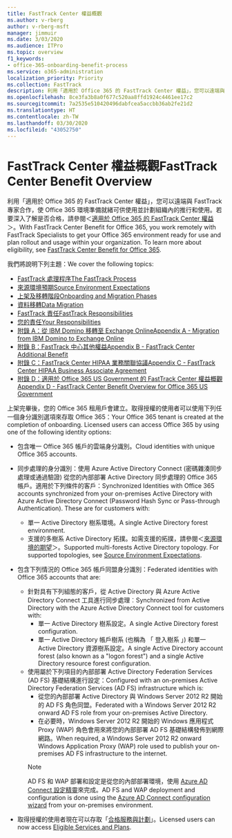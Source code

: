 ```yaml
---
title: FastTrack Center 權益概觀
ms.author: v-rberg
author: v-rberg-msft
manager: jimmuir
ms.date: 3/03/2020
ms.audience: ITPro
ms.topic: overview
f1_keywords:
- office-365-onboarding-benefit-process
ms.service: o365-administration
localization_priority: Priority
ms.collection: FastTrack
description: 利用「適用於 Office 365 的 FastTrack Center 權益」，您可以遠端與 FastTrack 專家合作，使 Office 365 環境準備就緒可供使用並計劃組織內的推行和使用。若要深入了解是否合格，請參閱＜適用於 Office 365 的 FastTrack Center 權益＞。
ms.openlocfilehash: 8ce3fa3b8a0f677c520aa8ffd1924c4461ee17c2
ms.sourcegitcommit: 7a2535e510420496dabfcea5accbb36ab2fe21d2
ms.translationtype: HT
ms.contentlocale: zh-TW
ms.lasthandoff: 03/30/2020
ms.locfileid: "43052750"
---
```

# <a name="fasttrack-center-benefit-overview"></a><span data-ttu-id="fa5d1-104">FastTrack Center 權益概觀</span><span class="sxs-lookup"><span data-stu-id="fa5d1-104">FastTrack Center Benefit Overview</span></span>

<span data-ttu-id="fa5d1-p102">利用「適用於 Office 365 的 FastTrack Center 權益」，您可以遠端與 FastTrack 專家合作，使 Office 365 環境準備就緒可供使用並計劃組織內的推行和使用。若要深入了解是否合格，請參閱＜[適用於 Office 365 的 FastTrack Center 權益](O365-fasttrack-benefit-for-office-365.md)＞。</span><span class="sxs-lookup"><span data-stu-id="fa5d1-p102">With FastTrack Center Benefit for Office 365, you work remotely with FastTrack Specialists to get your Office 365 environment ready for use and plan rollout and usage within your organization. To learn more about eligibility, see [FastTrack Center Benefit for Office 365](O365-fasttrack-benefit-for-office-365.md).</span></span>
  
<span data-ttu-id="fa5d1-107">我們將說明下列主題：</span><span class="sxs-lookup"><span data-stu-id="fa5d1-107">We cover the following topics:</span></span>
- [<span data-ttu-id="fa5d1-108">FastTrack 處理程序</span><span class="sxs-lookup"><span data-stu-id="fa5d1-108">The FastTrack Process</span></span>](O365-fasttrack-process.md) 
- [<span data-ttu-id="fa5d1-109">來源環境預期</span><span class="sxs-lookup"><span data-stu-id="fa5d1-109">Source Environment Expectations</span></span>](O365-source-environment-expectations.md)
- [<span data-ttu-id="fa5d1-110">上架及移轉階段</span><span class="sxs-lookup"><span data-stu-id="fa5d1-110">Onboarding and Migration Phases</span></span>](O365-onboarding-and-migration.md)
- [<span data-ttu-id="fa5d1-111">資料移轉</span><span class="sxs-lookup"><span data-stu-id="fa5d1-111">Data Migration</span></span>](O365-data-migration.md)
- [<span data-ttu-id="fa5d1-112">FastTrack 責任</span><span class="sxs-lookup"><span data-stu-id="fa5d1-112">FastTrack Responsibilities</span></span>](O365-fasttrack-responsibilities.md)
- [<span data-ttu-id="fa5d1-113">您的責任</span><span class="sxs-lookup"><span data-stu-id="fa5d1-113">Your Responsibilities</span></span>](O365-your-responsibilities.md) 
- [<span data-ttu-id="fa5d1-114">附錄 A：從 IBM Domino 移轉至 Exchange Online</span><span class="sxs-lookup"><span data-stu-id="fa5d1-114">Appendix A - Migration from IBM Domino to Exchange Online</span></span>](O365-from-ibm-domino-to-exchange-online.md)
- [<span data-ttu-id="fa5d1-115">附錄 B：FastTrack 中心其他權益</span><span class="sxs-lookup"><span data-stu-id="fa5d1-115">Appendix B - FastTrack Center Additional Benefit</span></span>](O365-fasttrack-additional-benefits.md)
- [<span data-ttu-id="fa5d1-116">附錄 C：FastTrack Center HIPAA 業務關聯協議</span><span class="sxs-lookup"><span data-stu-id="fa5d1-116">Appendix C - FastTrack Center HIPAA Business Associate Agreement</span></span>](O365-hipaa-business-associate-agreement.md)
- [<span data-ttu-id="fa5d1-117">附錄 D：適用於 Office 365 US Government 的 FastTrack Center 權益概觀</span><span class="sxs-lookup"><span data-stu-id="fa5d1-117">Appendix D - FastTrack Center Benefit Overview for Office 365 US Government</span></span>](US-Gov-appendix-overview.md)
    
<span data-ttu-id="fa5d1-p103">上架完畢後，您的 Office 365 租用戶會建立。取得授權的使用者可以使用下列任一個身分識別選項來存取 Office 365：</span><span class="sxs-lookup"><span data-stu-id="fa5d1-p103">Your Office 365 tenant is created at the completion of onboarding. Licensed users can access Office 365 by using one of the following identity options:</span></span>
- <span data-ttu-id="fa5d1-120">包含唯一 Office 365 帳戶的雲端身分識別。</span><span class="sxs-lookup"><span data-stu-id="fa5d1-120">Cloud identities with unique Office 365 accounts.</span></span>
- <span data-ttu-id="fa5d1-p104">同步處理的身分識別：使用 Azure Active Directory Connect (密碼雜湊同步處理或通過驗證) 從您的內部部署 Active Directory 同步處理的 Office 365 帳戶。適用於下列條件的客戶：</span><span class="sxs-lookup"><span data-stu-id="fa5d1-p104">Synchronized Identities with Office 365 accounts synchronized from your on-premises Active Directory with Azure Active Directory Connect (Password Hash Sync or Pass-through Authentication). These are for customers with:</span></span>
  - <span data-ttu-id="fa5d1-123">單一 Active Directory 樹系環境。</span><span class="sxs-lookup"><span data-stu-id="fa5d1-123">A single Active Directory forest environment.</span></span>
  - <span data-ttu-id="fa5d1-p105">支援的多樹系 Active Directory 拓撲。如需支援的拓撲，請參閱＜[來源環境的期望](O365-source-environment-expectations.md)＞。</span><span class="sxs-lookup"><span data-stu-id="fa5d1-p105">Supported multi-forests Active Directory topology. For supported topologies, see [Source Environment Expectations](O365-source-environment-expectations.md).</span></span>
- <span data-ttu-id="fa5d1-126">包含下列情況的 Office 365 帳戶同盟身分識別：</span><span class="sxs-lookup"><span data-stu-id="fa5d1-126">Federated identities with Office 365 accounts that are:</span></span>
  - <span data-ttu-id="fa5d1-127">針對具有下列組態的客戶，從 Active Directory 與 Azure Active Directory Connect 工具進行同步處理︰</span><span class="sxs-lookup"><span data-stu-id="fa5d1-127">Synchronized from Active Directory with the Azure Active Directory Connect tool for customers with:</span></span>
      - <span data-ttu-id="fa5d1-128">單一 Active Directory 樹系設定。</span><span class="sxs-lookup"><span data-stu-id="fa5d1-128">A single Active Directory forest configuration.</span></span>
      - <span data-ttu-id="fa5d1-129">單一 Active Directory 帳戶樹系 (也稱為 「 登入樹系 」) 和單一 Active Directory 資源樹系設定。</span><span class="sxs-lookup"><span data-stu-id="fa5d1-129">A single Active Directory account forest (also known as a "logon forest") and a single Active Directory resource forest configuration.</span></span>
  - <span data-ttu-id="fa5d1-130">使用屬於下列項目的內部部署 Active Directory Federation Services (AD FS) 基礎結構進行設定：</span><span class="sxs-lookup"><span data-stu-id="fa5d1-130">Configured with an on-premises Active Directory Federation Services (AD FS) infrastructure which is:</span></span>
      - <span data-ttu-id="fa5d1-131">從您的內部部署 Active Directory 與 Windows Server 2012 R2 開始的 AD FS 角色同盟。</span><span class="sxs-lookup"><span data-stu-id="fa5d1-131">Federated with a Windows Server 2012 R2 onward AD FS role from your on-premises Active Directory.</span></span>
      - <span data-ttu-id="fa5d1-132">在必要時，Windows Server 2012 R2 開始的 Windows 應用程式 Proxy (WAP) 角色會用來將您的內部部署 AD FS 基礎結構發佈到網際網路。</span><span class="sxs-lookup"><span data-stu-id="fa5d1-132">When required, a Windows Server 2012 R2 onward Windows Application Proxy (WAP) role used to publish your on-premises AD FS infrastructure to the internet.</span></span>
    > [!NOTE]
    > <span data-ttu-id="fa5d1-133">AD FS 和 WAP 部署和設定是從您的內部部署環境，使用 [Azure AD Connect 設定精靈](https://go.microsoft.com/fwlink/?linkid=844794)來完成。</span><span class="sxs-lookup"><span data-stu-id="fa5d1-133">AD FS and WAP deployment and configuration is done using the [Azure AD Connect configuration wizard](https://go.microsoft.com/fwlink/?linkid=844794) from your on-premises environment.</span></span> 
  
- <span data-ttu-id="fa5d1-134">取得授權的使用者現在可以存取「[合格服務與計劃](M365-eligible-services-and-plans.md)」。</span><span class="sxs-lookup"><span data-stu-id="fa5d1-134">Licensed users can now access [Eligible Services and Plans](M365-eligible-services-and-plans.md).</span></span>

